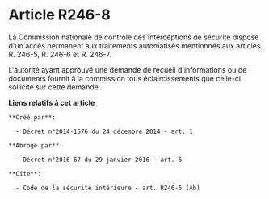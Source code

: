 # Article R246-8

La Commission nationale de contrôle des interceptions de sécurité dispose d'un accès permanent aux traitements automatisés
mentionnés aux articles R. 246-5, R. 246-6 et R. 246-7. 

L'autorité ayant approuvé une demande de recueil d'informations ou de documents fournit à la commission tous éclaircissements
que celle-ci sollicite sur cette demande.

**Liens relatifs à cet article**

	**Créé par**:

	  - Décret n°2014-1576 du 24 décembre 2014 - art. 1

	**Abrogé par**:

	  - Décret n°2016-67 du 29 janvier 2016 - art. 5

	**Cite**:

	  - Code de la sécurité intérieure - art. R246-5 (Ab)

